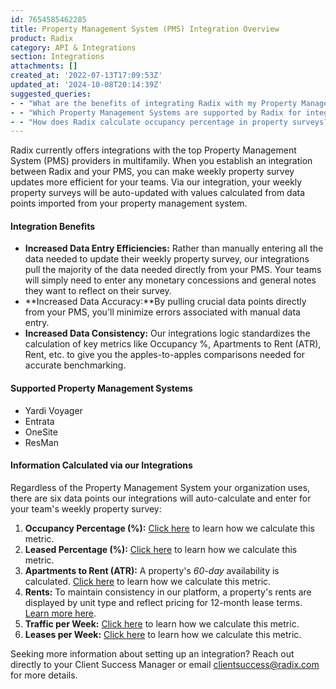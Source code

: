 ```yaml
---
id: 7654585462285
title: Property Management System (PMS) Integration Overview
product: Radix
category: API & Integrations
section: Integrations
attachments: []
created_at: '2022-07-13T17:09:53Z'
updated_at: '2024-10-08T20:14:39Z'
suggested_queries:
- - "What are the benefits of integrating Radix with my Property Management System?"
- - "Which Property Management Systems are supported by Radix for integration?"
- - "How does Radix calculate occupancy percentage in property surveys?"
---
```

Radix currently offers integrations with the top Property Management System (PMS) providers in multifamily. When you establish an integration between Radix and your PMS, you can make weekly property survey updates more efficient for your teams. Via our integration, your weekly property surveys will be auto-updated with values calculated from data points imported from your property management system.

#### Integration Benefits

* **Increased Data Entry Efficiencies:** Rather than manually entering all the data needed to update their weekly property survey, our integrations pull the majority of the data needed directly from your PMS. Your teams will simply need to enter any monetary concessions and general notes they want to reflect on their survey.
* **Increased Data Accuracy:**By pulling crucial data points directly from your PMS, you'll minimize errors associated with manual data entry.
* **Increased Data Consistency:** Our integrations logic standardizes the calculation of key metrics like Occupancy %, Apartments to Rent (ATR), Rent, etc. to give you the apples-to-apples comparisons needed for accurate benchmarking.

#### Supported Property Management Systems

* Yardi Voyager
* Entrata
* OneSite
* ResMan

#### Information Calculated via our Integrations

Regardless of the Property Management System your organization uses, there are six data points our integrations will auto-calculate and enter for your team's weekly property survey:

1. **Occupancy Percentage (%):** [Click here](https://help.radix.com/hc/en-us/articles/19747721543565) to learn how we calculate this metric.
2. **Leased Percentage (%):** [Click here](https://help.radix.com/hc/en-us/articles/19989650203149) to learn how we calculate this metric.
3. **Apartments to Rent (ATR):** A property's *60-day* availability is calculated. [Click here](https://help.radix.com/hc/en-us/articles/20039849870349) to learn how we calculate this metric.
4. **Rents:** To maintain consistency in our platform, a property's rents are displayed by unit type and reflect pricing for 12-month lease terms. [Learn more here](https://help.radix.com/hc/en-us/articles/20044063920397).
5. **Traffic per Week:** [Click here](https://help.radix.com/hc/en-us/articles/19998806997133) to learn how we calculate this metric.
6. **Leases per Week:** [Click here](https://help.radix.com/hc/en-us/articles/20042408340493) to learn how we calculate this metric.

Seeking more information about setting up an integration? Reach out directly to your Client Success Manager or email [clientsuccess@radix.com](mailto:clientsuccess@radix.comn) for more details.